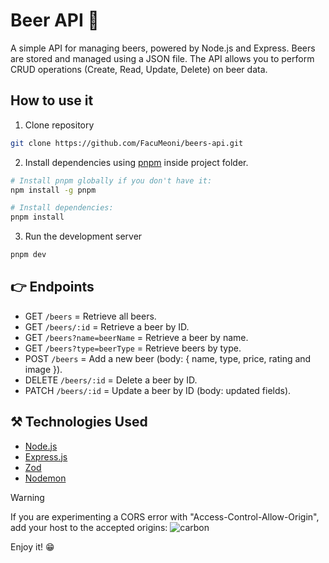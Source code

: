 # Beer API 🍻

A simple API for managing beers, powered by Node.js and Express. Beers are stored and managed using a JSON file. The API allows you to perform CRUD operations (Create, Read, Update, Delete) on beer data.

## How to use it
1. Clone repository
```bash
git clone https://github.com/FacuMeoni/beers-api.git
```
2. Install dependencies using [pnpm](https://pnpm.io/) inside project folder.
```bash 
# Install pnpm globally if you don't have it:
npm install -g pnpm

# Install dependencies:
pnpm install
```
3. Run the development server
```bash
pnpm dev
```
## 👉 Endpoints
- GET `/beers` = Retrieve all beers.
- GET `/beers/:id` = Retrieve a beer by ID.
- GET `/beers?name=beerName` = Retrieve a beer by name.
- GET `/beers?type=beerType` =  Retrieve beers by type.
- POST `/beers` = Add a new beer (body: { name, type, price, rating and image }).
- DELETE `/beers/:id` = Delete a beer by ID.
- PATCH `/beers/:id` = Update a beer by ID (body: updated fields).

## ⚒️ Technologies Used
- [Node.js](https://nodejs.org/en)
- [Express.js](https://expressjs.com/es/)
- [Zod](https://zod.dev/)
- [Nodemon](https://nodemon.io/)


> [!WARNING]
> If you are experimenting a CORS error with "Access-Control-Allow-Origin", add your host to the accepted origins:
>![carbon](https://github.com/FacuMeoni/beers-api/assets/122312072/1ca4d9a7-d2d7-4e10-858a-3311cd97db9f)


Enjoy it! 😁
